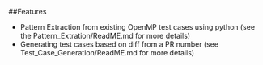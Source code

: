 ##Features
- Pattern Extraction from existing OpenMP test cases using python (see the Pattern_Extration/ReadME.md for more details)
- Generating test cases based on diff from a PR number (see Test_Case_Generation/ReadME.md for more details)
